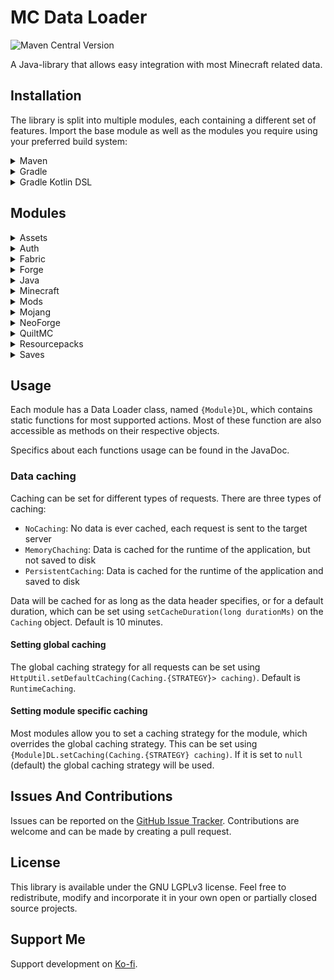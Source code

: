 # MC Data Loader

![Maven Central Version](https://img.shields.io/maven-central/v/dev.treset.mcdl/mcdl?style=flat-square&link=https%3A%2F%2Fcentral.sonatype.com%2Fartifact%2Fdev.treset.mcdl%2Fmcdl
)

A Java-library that allows easy integration with most Minecraft related data.

## Installation
The library is split into multiple modules, each containing a different set of features.
Import the base module as well as the modules you require using your preferred build system:

<details>
<summary>Maven</summary>

```xml
<dependencies>
    <dependency>
        <groupId>dev.treset.mcdl</groupId>
        <artifactId>mcdl</artifactId>
        <version>{version}</version>
    </dependency>
    <dependency>
      <groupId>dev.treset.mcdl</groupId>
      <artifactId>mcdl-{module-name}</artifactId>
      <version>{version}</version>
    </dependency>
</dependencies>
```
</details>

<details>
<summary>Gradle</summary>

```groovy
dependencies {
    implementation 'dev.treset.mcdl:mcdl:{version}'
    implementation 'dev.treset.mcdl:mcdl-{module-name}:{version}'
}
```

> [!TIP]
> If you are importing multiple modules, you can declare them programmatically:
> ```groovy
> def mcdlVersion = '{version}'
> def mcdlModules = ['{module-name1}', '{module-name2}']
> dependencies {
>     implementation 'dev.treset.mcdl:mcdl:$mcdlVersion'
>     for(module in mcdlModules) {
>         implementation 'dev.treset.mcdl:mcdl-$module:$mcdlVersion'
>     }
> }
> ```
</details>

<details>
<summary>Gradle Kotlin DSL</summary>

```kotlin
dependencies {
    implementation("dev.treset.mcdl:mcdl:{version}")
    implementation("dev.treset.mcdl:mcdl-{module-name}:{version}")
}
```

> [!TIP]
> If you are importing multiple modules, you can declare them programmatically:
> ```kotlin
> val mcdlVersion = "{version}"
> val mcdlModules = arrayOf("{module-name1}", "{module-name2}")
> dependencies {
>     implementation("dev.treset.mcdl:mcdl:$mcdlVersion")
>     for(module in mcdlModules) {
>         implementation("dev.treset.mcdl:mcdl-$module:$mcdlVersion")
>     }
> }
> ```
</details>

## Modules

<details><summary>Assets</summary>

- Fetching of Minecraft asset indexes
- Fetching and downloading of Minecraft assets
- Resolving assets to virtual assets
</details>

<details><summary>Auth</summary>

- Authenticating a Minecraft user using a Microsoft account
- Getting the users profile data
- Storing and reusing login tokens
</details>

<details><summary>Fabric</summary>

- Fetching Fabric verions
- Fetching Fabric loader profiles
- Downloading the Fabric client
- Downloading Fabric libraries
</details>

<details><summary>Forge</summary>

- Fetching Forge versions
- Downloading and installing the Forge client and libraries
</details>

<details><summary>Java</summary>

- Fetching Minecraft Java runtimes
- Downloading Minecraft Java files
</details>

<details><summary>Minecraft</summary>

- Fetching Minecraft versions
- Fetching Minecraft version details
- Downloading the Minecraft client
- Downloading Minecraft libraries
</details>

<details><summary>Mods</summary>

- Searching for Mods on Modrinth or CurseForge or both platforms combined
- Getting specific Mods from Modrinth or CurseForge
- Getting Mod Versions from Modrinth or CurseForge or both platforms combined
- Downloading Mod Versions
</details>

<details><summary>Mojang</summary>

- Fetching Minecraft Profiles for UUIDs
- Fetching Minecraft Users for usernames
</details>

<details><summary>NeoForge</summary>

- Fetching NeoForge versions
- Downloading and installing the NeoForge client and libraries
</details>

<details><summary>QuiltMC</summary>

- Fetching QuiltMC versions
- Fetching QuiltMC loader profiles
- Downloading the QuiltMC client
- Downloading QuiltMC libraries
</details>

<details><summary>Resourcepacks</summary>

- Parsing resourcepack files or directories
</details>

<details><summary>Saves</summary>

- Parsing Minecraft world directories to get world name, description and icon
- Parsing Minecraft Server files to get server data
</details>

## Usage

Each module has a Data Loader class, named `{Module}DL`, which contains static functions for most supported actions.
Most of these function are also accessible as methods on their respective objects.

Specifics about each functions usage can be found in the JavaDoc.

### Data caching
Caching can be set for different types of requests. There are three types of caching:
- `NoCaching`: No data is ever cached, each request is sent to the target server
- `MemoryChaching`: Data is cached for the runtime of the application, but not saved to disk
- `PersistentCaching`: Data is cached for the runtime of the application and saved to disk

Data will be cached for as long as the data header specifies, or for a default duration, which can be set using `setCacheDuration(long durationMs)` on the `Caching` object. Default is 10 minutes.

#### Setting global caching

The global caching strategy for all requests can be set using ``HttpUtil.setDefaultCaching(Caching.{STRATEGY}> caching)``. Default is `RuntimeCaching`.

#### Setting module specific caching

Most modules allow you to set a caching strategy for the module, which overrides the global caching strategy. This can be set using `{Module]DL.setCaching(Caching.{STRATEGY} caching)`. If it is set to `null` (default) the global caching strategy will be used.

## Issues And Contributions

Issues can be reported on the [GitHub Issue Tracker](https://github.com/Tre5et/mcdl/issues). Contributions are welcome and can be made by creating a pull request.

## License

This library is available under the GNU LGPLv3 license. Feel free to redistribute, modify and incorporate it in your own open or partially closed source projects.

## Support Me

Support development on [Ko-fi](https://ko-fi.com/treset).



